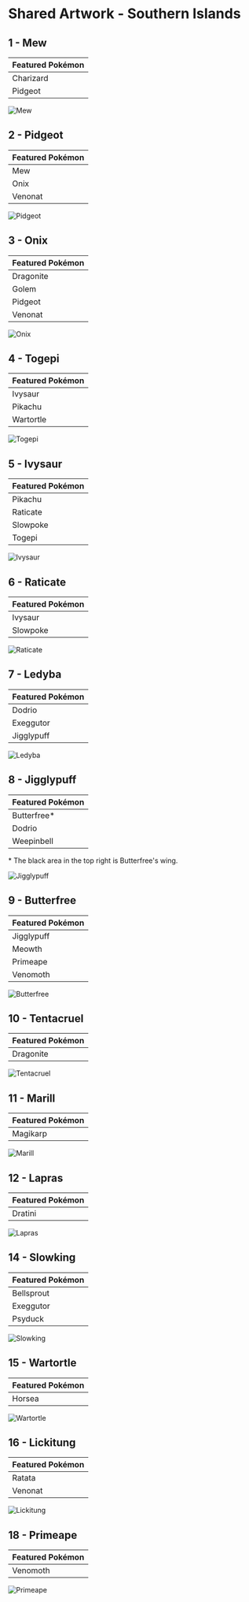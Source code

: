 # Shared Artwork - Southern Islands

## 1 - Mew

|Featured Pokémon|
|:--|
|Charizard
|Pidgeot

![Mew](/images/SharedArtwork/southernislands-1.png)

## 2 - Pidgeot

|Featured Pokémon|
|:--|
|Mew
|Onix
|Venonat

![Pidgeot](/images/SharedArtwork/southernislands-2.png)

## 3 - Onix

|Featured Pokémon|
|:--|
|Dragonite
|Golem
|Pidgeot
|Venonat

![Onix](/images/SharedArtwork/southernislands-3.png)

## 4 - Togepi

|Featured Pokémon|
|:--|
|Ivysaur
|Pikachu
|Wartortle

![Togepi](/images/SharedArtwork/southernislands-4.png)

## 5 - Ivysaur

|Featured Pokémon|
|:--|
|Pikachu
|Raticate
|Slowpoke
|Togepi

![Ivysaur](/images/SharedArtwork/southernislands-5.png)

## 6 - Raticate

|Featured Pokémon|
|:--|
|Ivysaur
|Slowpoke

![Raticate](/images/SharedArtwork/southernislands-6.png)

## 7 - Ledyba

|Featured Pokémon|
|:--|
|Dodrio
|Exeggutor
|Jigglypuff

![Ledyba](/images/SharedArtwork/southernislands-7.png)

## 8 - Jigglypuff

|Featured Pokémon|
|:--|
|Butterfree*
|Dodrio
|Weepinbell

\* The black area in the top right is Butterfree's wing.

![Jigglypuff](/images/SharedArtwork/southernislands-8.png)

## 9 - Butterfree

|Featured Pokémon|
|:--|
|Jigglypuff
|Meowth
|Primeape
|Venomoth

![Butterfree](/images/SharedArtwork/southernislands-9.png)

## 10 - Tentacruel

|Featured Pokémon|
|:--|
|Dragonite

![Tentacruel](/images/SharedArtwork/southernislands-10.png)

## 11 - Marill

|Featured Pokémon|
|:--|
|Magikarp

![Marill](/images/SharedArtwork/southernislands-11.png)

## 12 - Lapras

|Featured Pokémon|
|:--|
|Dratini

![Lapras](/images/SharedArtwork/southernislands-12.png)

## 14 - Slowking

|Featured Pokémon|
|:--|
|Bellsprout
|Exeggutor
|Psyduck

![Slowking](/images/SharedArtwork/southernislands-14.png)

## 15 - Wartortle

|Featured Pokémon|
|:--|
|Horsea

![Wartortle](/images/SharedArtwork/southernislands-15.png)

## 16 - Lickitung

|Featured Pokémon|
|:--|
|Ratata
|Venonat

![Lickitung](/images/SharedArtwork/southernislands-16.png)

## 18 - Primeape

|Featured Pokémon|
|:--|
|Venomoth

![Primeape](/images/SharedArtwork/southernislands-18.png)
